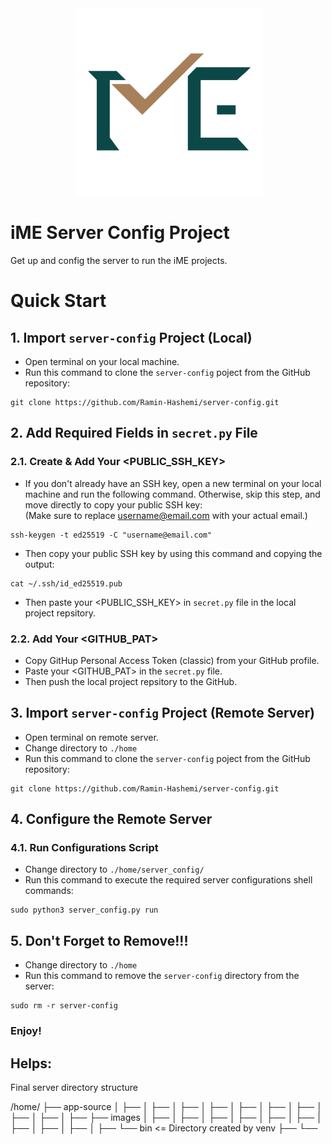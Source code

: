 <div align="center">
 <img alt="iME" height="300px" src="assets/ime_logo.png">
</div>

# iME Server Config Project

Get up and config the server to run the iME projects.


# Quick Start

## 1. Import `server-config` Project (Local)
- Open terminal on your local machine.
- Run this command to clone the `server-config` poject from the GitHub repository:
```
git clone https://github.com/Ramin-Hashemi/server-config.git
```
## 2. Add Required Fields in `secret.py` File
  ### 2.1. Create & Add Your <PUBLIC_SSH_KEY>
  - If you don't already have an SSH key, open a new terminal on your local machine and run the following command. Otherwise, skip this step, and move directly to copy your public SSH key:  
  (Make sure to replace <username@email.com> with your actual email.)
  ```
  ssh-keygen -t ed25519 -C "username@email.com"
  ```
  - Then copy your public SSH key by using this command and copying the output:
  ```
  cat ~/.ssh/id_ed25519.pub
  ```
  - Then paste your <PUBLIC_SSH_KEY> in `secret.py` file in the local project repsitory.
  ### 2.2. Add Your <GITHUB_PAT>
  - Copy GitHup Personal Access Token (classic) from your GitHub profile.
  - Paste your <GITHUB_PAT> in the `secret.py` file.
  - Then push the local project repsitory to the GitHub.
## 3. Import `server-config` Project (Remote Server)
- Open terminal on remote server.
- Change directory to `./home`
- Run this command to clone the `server-config` poject from the GitHub repository:
```
git clone https://github.com/Ramin-Hashemi/server-config.git
```
## 4. Configure the Remote Server
  ### 4.1. Run Configurations Script
  - Change directory to `./home/server_config/`
  - Run this command to execute the required server configurations shell commands:
  ```
  sudo python3 server_config.py run
  ```
## 5. Don't Forget to Remove!!!
- Change directory to `./home`
- Run this command to remove the `server-config` directory from the server:
```
sudo rm -r server-config
```

### Enjoy!


## Helps:


 Final server directory structure

/home/
├── app-source
│   ├── 
│   ├── 
│   ├── 
│   ├── 
│   ├── 
│   ├── 
│   ├── 
│   ├── 
│   ├── 
│   ├── 
├── images
│   ├── 
│   ├── 
│   ├── 
│   ├── 
│   ├── 
│   ├── 
│   ├── 
│   ├── 
│   ├── 
│   ├── 
└──  bin                          <= Directory created by venv
    ├── 
    └── 
